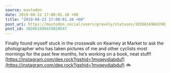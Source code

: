 ```yaml
---
source: mastodon
date: 2019-08-22 17:00:01.10 +00
title: "2019-08-22 17:00:01.10 +00"
post_uri: https://mastodon.social/users/gravely/statuses/102661698419020647
post_id: 102661698419020647
---
```

Finally found myself stuck in the crosswalk on Kearney at Market to ask the photographer who has taken pictures of me and other cyclists most mornings for the past few months, he’s working on a book, neat stuff! [https://instagram.com/dee.rock?igshid=1myqeydiabduf](https://instagram.com/dee.rock?igshid=1myqeydiabduf) 🚲


